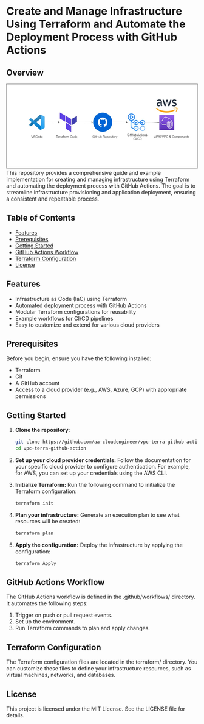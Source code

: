 # Create and Manage Infrastructure Using Terraform and Automate the Deployment Process with GitHub Actions

## Overview
![Project Flow](images/project-flow.jpg)
This repository provides a comprehensive guide and example implementation for creating and managing infrastructure using Terraform and automating the deployment process with GitHub Actions. The goal is to streamline infrastructure provisioning and application deployment, ensuring a consistent and repeatable process.

## Table of Contents

- [Features](#features)
- [Prerequisites](#prerequisites)
- [Getting Started](#getting-started)
- [GitHub Actions Workflow](#github-actions-workflow)
- [Terraform Configuration](#terraform-configuration)
- [License](#license)

## Features

- Infrastructure as Code (IaC) using Terraform
- Automated deployment process with GitHub Actions
- Modular Terraform configurations for reusability
- Example workflows for CI/CD pipelines
- Easy to customize and extend for various cloud providers

## Prerequisites

Before you begin, ensure you have the following installed:

- Terraform
- Git
- A GitHub account
- Access to a cloud provider (e.g., AWS, Azure, GCP) with appropriate permissions


## Getting Started
1. **Clone the repository:**

   ```bash
   git clone https://github.com/aa-cloudengineer/vpc-terra-github-action.git
   cd vpc-terra-github-action

2. **Set up your cloud provider credentials:**
Follow the documentation for your specific cloud provider to configure authentication. For example, for AWS, you can set up your credentials using the AWS CLI. 

3. **Initialize Terraform:**
Run the following command to initialize the Terraform configuration:
   ```bash
   terraform init

4. **Plan your infrastructure:**
Generate an execution plan to see what resources will be created:
   ```bash
   terraform plan
   
6. **Apply the configuration:**
Deploy the infrastructure by applying the configuration:
   ```bash
   terraform Apply 
   
## GitHub Actions Workflow

The GitHub Actions workflow is defined in the .github/workflows/ directory. It automates the following steps:

1. Trigger on push or pull request events.
2. Set up the environment.
3. Run Terraform commands to plan and apply changes.

## Terraform Configuration    
The Terraform configuration files are located in the terraform/ directory. You can customize these files to define your infrastructure resources, such as virtual machines, networks, and databases.

##  License

This project is licensed under the MIT License. See the LICENSE file for details.
   
   
   
